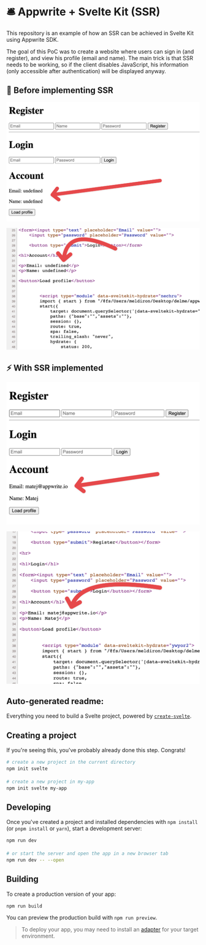 # 🛎️ Appwrite + Svelte Kit (SSR)

This repository is an example of how an SSR can be achieved in Svelte Kit using Appwrite SDK.

The goal of this PoC was to create a website where users can sign in (and register), and view his profile (email and name). The main trick is that SSR needs to be working, so if the client disables JavaScript, his information (only accessible after authentication) will be displayed anyway.

## 🐌 Before implementing SSR

![No SSR, JS enabled](docs/before-js.png)

![No SSR, JS disabled](docs/before-plain.png)

## ⚡ With SSR implemented

![SSR enabled, JS enabled](docs/after-js.png)

![SSR enabled, JS disabled](docs/after-plain.png)

## Auto-generated readme:

Everything you need to build a Svelte project, powered by [`create-svelte`](https://github.com/sveltejs/kit/tree/master/packages/create-svelte).

## Creating a project

If you're seeing this, you've probably already done this step. Congrats!

```bash
# create a new project in the current directory
npm init svelte

# create a new project in my-app
npm init svelte my-app
```

## Developing

Once you've created a project and installed dependencies with `npm install` (or `pnpm install` or `yarn`), start a development server:

```bash
npm run dev

# or start the server and open the app in a new browser tab
npm run dev -- --open
```

## Building

To create a production version of your app:

```bash
npm run build
```

You can preview the production build with `npm run preview`.

> To deploy your app, you may need to install an [adapter](https://kit.svelte.dev/docs/adapters) for your target environment.
